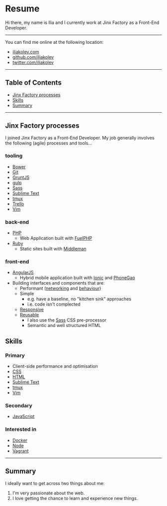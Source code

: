 # Resume

Hi there, my name is Ilia and I currently work at Jinx Factory as a Front-End
Developer.

---

You can find me online at the following location:

- [iliakolev.com](http://www.iliakolev.com/)
- [github.com/iliakolev](https://github.com/iliakolev)
- [twitter.com/iliakolev](http://www.twitter.com/iliakolev)

---

## Table of Contents

- [Jinx Factory processes](#jinx-factory-processes)
- [Skills](#skills)
- [Summary](#summary)

---

## Jinx Factory processes

I joined Jinx Factory as a Front-End Developer. My job generally involves the
following (agile) processes and tools…

### tooling

- [Bower](http://bower.io/)
- [Git](http://git-scm.com/)
- [GruntJS](http://gruntjs.com/)
- [gulp](http://gulpjs.com/)
- [Sass](http://sass-lang.com/)
- [Sublime Text](http://www.sublimetext.com/)
- [tmux](http://tmux.sourceforge.net/)
- [Trello](https://trello.com/)
- [Vim](http://www.vim.org/about.php)

### back-end

- [PHP](http://php.net/)
    - Web Application built with [FuelPHP](http://fuelphp.com/)
- [Ruby](https://www.ruby-lang.org/en/)
    - Static sites built with [Middleman](http://middlemanapp.com/)

### front-end

- [AngularJS](https://angularjs.org/)
    - Hybrid mobile application built with [Ionic](http://ionicframework.com/) and [PhoneGap](http://phonegap.com/)
- Building interfaces and components that are:
    - Performant ([networking](http://shop.oreilly.com/product/0636920028048.do) and [behaviour](http://shop.oreilly.com/product/9780596802806.do))
    - Simple
        - e.g. have a baseline, no "kitchen sink" approaches
        - i.e. code isn't complected
    - [Responsive](http://www.abookapart.com/products/responsive-web-design)
    - [Reusable](https://github.com/stubbornella/oocss/wiki)
        - I also use the [Sass](http://sass-lang.com/) CSS pre-processor
        - Semantic and well structured HTML

## Skills

### Primary

- Client-side performance and optimisation
- [CSS](https://developer.mozilla.org/en-US/docs/Web/CSS)
- [HTML](https://developer.mozilla.org/en-US/docs/Web/HTML)
- [Sublime Text](http://www.sublimetext.com/)
- [tmux](http://tmux.sourceforge.net/)
- [Vim](http://www.vim.org/about.php)

### Secondary

- [JavaScript](https://developer.mozilla.org/en-US/docs/Web/JavaScript)

### Interested in

- [Docker](https://www.docker.com/)
- [Node](http://nodejs.org/)
- [Vagrant](https://www.vagrantup.com/)

---

## Summary

I ideally want to get across two things about me:

1. I'm very passionate about the web.
2. I love getting the chance to learn and experience new things.
